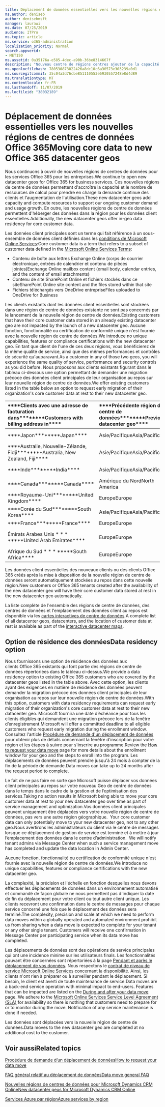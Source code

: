 ```yaml
---
title: Déplacement de données essentielles vers les nouvelles régions de centres de données Office 365
ms.author: deniseb
author: denisebmsft
manager: laurawi
ms.date: 07/25/2019
audience: ITPro
ms.topic: article
ms.service: o365-administration
localization_priority: Normal
search.appverid:
- MET150
ms.assetid: 0a35176a-e585-4dec-a90b-36be8314667f
description: "Nouveau centre de régions centres ajouter de la capacité et des ressources de calcul pour prendre en charge notre demande de client et sa croissance d’utilisation en cours. En outre, les nouvelles régions de centre de données permettent d'héberger des données dans la région pour les données client essentielles. Le terme « données client essentielles » fait référence à un sous-ensemble de données client définies dans les conditions d'utilisation de Microsoft Online Services : Exchange Onlinecontenu de la boîte aux lettres (corps de courrier électronique, entrées de calendrier et contenu de pièces jointes), SharePoint Onlinecontenu du site et fichiers stockés dans ce site, ainsi que fichiers téléchargés vers OneDrive Entreprise."
ms.openlocfilehash: 780530873022426a8dc10c6a30573e303239a0d1
ms.sourcegitcommit: 35c04a3d76cbe851110553e5930557248e8d4d89
ms.translationtype: MT
ms.contentlocale: fr-FR
ms.lasthandoff: 11/07/2019
ms.locfileid: "38032189"
---
```

# <a name="moving-core-data-to-new-office-365-datacenter-geos"></a><span data-ttu-id="d6469-105">Déplacement de données essentielles vers les nouvelles régions de centres de données Office 365</span><span class="sxs-lookup"><span data-stu-id="d6469-105">Moving core data to new Office 365 datacenter geos</span></span>

<span data-ttu-id="d6469-106">Nous continuons à ouvrir de nouvelles régions de centres de données pour les services Office 365 pour les entreprises.</span><span class="sxs-lookup"><span data-stu-id="d6469-106">We continue to open new datacenter geos for Office 365 for business services.</span></span> <span data-ttu-id="d6469-107">Ces nouvelles régions de centre de données permettent d'accroître la capacité et le nombre de ressources de calcul pour prendre en charge la demande continue des clients et l'augmentation de l'utilisation.</span><span class="sxs-lookup"><span data-stu-id="d6469-107">These new datacenter geos add capacity and compute resources to support our ongoing customer demand and usage growth.</span></span> <span data-ttu-id="d6469-108">En outre, les nouvelles régions de centre de données permettent d'héberger des données dans la région pour les données client essentielles.</span><span class="sxs-lookup"><span data-stu-id="d6469-108">Additionally, the new datacenter geos offer in-geo data residency for core customer data.</span></span> 

<span data-ttu-id="d6469-109">Les données client principales sont un terme qui fait référence à un sous-ensemble de données client définies dans les [conditions de Microsoft Online Services](https://go.microsoft.com/fwlink/p/?LinkID=249048):</span><span class="sxs-lookup"><span data-stu-id="d6469-109">Core customer data is a term that refers to a subset of customer data defined in the [Microsoft Online Services Terms](https://go.microsoft.com/fwlink/p/?LinkID=249048):</span></span> 
- <span data-ttu-id="d6469-110">Contenu de boîte aux lettres Exchange Online (corps de courrier électronique, entrées de calendrier et contenu de pièces jointes)</span><span class="sxs-lookup"><span data-stu-id="d6469-110">Exchange Online mailbox content (email body, calendar entries, and the content of email attachments)</span></span>
- <span data-ttu-id="d6469-111">Contenu de site SharePoint Online et fichiers stockés dans ce site</span><span class="sxs-lookup"><span data-stu-id="d6469-111">SharePoint Online site content and the files stored within that site</span></span>
- <span data-ttu-id="d6469-112">Fichiers téléchargés vers OneDrive entreprise</span><span class="sxs-lookup"><span data-stu-id="d6469-112">Files uploaded to OneDrive for Business</span></span> 
  
<span data-ttu-id="d6469-113">Les clients existants dont les données client essentielles sont stockées dans une région de centre de données existante ne sont pas concernés par le lancement de la nouvelle région de centre de données.</span><span class="sxs-lookup"><span data-stu-id="d6469-113">Existing customers that have their core customer data stored in an already existing datacenter geo are not impacted by the launch of a new datacenter geo.</span></span> <span data-ttu-id="d6469-114">Aucune fonction, fonctionnalité ou certification de conformité unique n'est fournie avec la nouvelle région de centre de données.</span><span class="sxs-lookup"><span data-stu-id="d6469-114">We introduce no unique capabilities, features or compliance certifications with the new datacenter geo.</span></span> <span data-ttu-id="d6469-115">En tant que client de l'une de ces deux régions, vous bénéficierez de la même qualité de service, ainsi que des mêmes performances et contrôles de sécurité qu'auparavant.</span><span class="sxs-lookup"><span data-stu-id="d6469-115">As a customer in any of those two geos, you will experience the same quality of service, performance and security controls as you did before.</span></span> <span data-ttu-id="d6469-116">Nous proposons aux clients existants figurant dans le tableau ci-dessous une option permettant de demander une migration précoce des données client principales de leur organisation au repos sur leur nouvelle région de centre de données.</span><span class="sxs-lookup"><span data-stu-id="d6469-116">We offer existing customers listed in the table below an option to request early migration of their organization's core customer data at rest to their new datacenter geo.</span></span>
  
|<span data-ttu-id="d6469-117">\*\*\*\*Clients avec une adresse de facturation dans\*\*\*\*</span><span class="sxs-lookup"><span data-stu-id="d6469-117">\*\*\*\*Customers with billing address in\*\*\*\*</span></span>|<span data-ttu-id="d6469-118">\*\*\*\*Précédente région de centre de données\*\*\*\*</span><span class="sxs-lookup"><span data-stu-id="d6469-118">\*\*\*\*Previous datacenter geo\*\*\*\*</span></span>|<span data-ttu-id="d6469-119">\*\*\*\*Nouvelle région de centre de données\*\*\*\*</span><span class="sxs-lookup"><span data-stu-id="d6469-119">\*\*\*\*New datacenter geo\*\*\*\*</span></span>|<span data-ttu-id="d6469-120">\*\*\*\*Région disponible depuis\*\*\*\*</span><span class="sxs-lookup"><span data-stu-id="d6469-120">\*\*\*\*Geo available since\*\*\*\*</span></span>|
|:-----|:-----|:-----|:-----|
|<span data-ttu-id="d6469-121">\*\*\*\*Japon\*\*\*\*</span><span class="sxs-lookup"><span data-stu-id="d6469-121">\*\*\*\*Japan\*\*\*\*</span></span>| <span data-ttu-id="d6469-122">Asie/Pacifique</span><span class="sxs-lookup"><span data-stu-id="d6469-122">Asia/Pacific</span></span> | <span data-ttu-id="d6469-123">Japon</span><span class="sxs-lookup"><span data-stu-id="d6469-123">Japan</span></span> | <span data-ttu-id="d6469-124">Décembre 2014</span><span class="sxs-lookup"><span data-stu-id="d6469-124">December 2014</span></span> |
|<span data-ttu-id="d6469-125">\*\*\*\*Australie, Nouvelle-Zélande, Fidji\*\*\*\*</span><span class="sxs-lookup"><span data-stu-id="d6469-125">\*\*\*\*Australia, New Zealand, Fiji\*\*\*\*</span></span>| <span data-ttu-id="d6469-126">Asie/Pacifique</span><span class="sxs-lookup"><span data-stu-id="d6469-126">Asia/Pacific</span></span> | <span data-ttu-id="d6469-127">Australie</span><span class="sxs-lookup"><span data-stu-id="d6469-127">Australia</span></span> | <span data-ttu-id="d6469-128">Mars 2015</span><span class="sxs-lookup"><span data-stu-id="d6469-128">March 2015</span></span> |
|<span data-ttu-id="d6469-129">\*\*\*\*Inde\*\*\*\*</span><span class="sxs-lookup"><span data-stu-id="d6469-129">\*\*\*\*India\*\*\*\*</span></span>| <span data-ttu-id="d6469-130">Asie/Pacifique</span><span class="sxs-lookup"><span data-stu-id="d6469-130">Asia/Pacific</span></span> | <span data-ttu-id="d6469-131">Inde</span><span class="sxs-lookup"><span data-stu-id="d6469-131">India</span></span> | <span data-ttu-id="d6469-132">Octobre 2015</span><span class="sxs-lookup"><span data-stu-id="d6469-132">October 2015</span></span> |
|<span data-ttu-id="d6469-133">\*\*\*\*Canada\*\*\*\*</span><span class="sxs-lookup"><span data-stu-id="d6469-133">\*\*\*\*Canada\*\*\*\*</span></span>| <span data-ttu-id="d6469-134">Amérique du Nord</span><span class="sxs-lookup"><span data-stu-id="d6469-134">North America</span></span> | <span data-ttu-id="d6469-135">Canada</span><span class="sxs-lookup"><span data-stu-id="d6469-135">Canada</span></span> | <span data-ttu-id="d6469-136">Mai 2016</span><span class="sxs-lookup"><span data-stu-id="d6469-136">May 2016</span></span> |
|<span data-ttu-id="d6469-137">\*\*\*\*Royaume-Uni\*\*\*\*</span><span class="sxs-lookup"><span data-stu-id="d6469-137">\*\*\*\*United Kingdom\*\*\*\*</span></span>| <span data-ttu-id="d6469-138">Europe</span><span class="sxs-lookup"><span data-stu-id="d6469-138">Europe</span></span> | <span data-ttu-id="d6469-139">Royaume-Uni</span><span class="sxs-lookup"><span data-stu-id="d6469-139">United Kingdom</span></span> | <span data-ttu-id="d6469-140">Septembre 2016</span><span class="sxs-lookup"><span data-stu-id="d6469-140">September 2016</span></span> |
|<span data-ttu-id="d6469-141">\*\*\*\*Corée du Sud\*\*\*\*</span><span class="sxs-lookup"><span data-stu-id="d6469-141">\*\*\*\*South Korea\*\*\*\*</span></span>| <span data-ttu-id="d6469-142">Asie/Pacifique</span><span class="sxs-lookup"><span data-stu-id="d6469-142">Asia/Pacific</span></span> | <span data-ttu-id="d6469-143">Corée du Sud</span><span class="sxs-lookup"><span data-stu-id="d6469-143">South Korea</span></span> | <span data-ttu-id="d6469-144">Avril 2017</span><span class="sxs-lookup"><span data-stu-id="d6469-144">April 2017</span></span> |
|<span data-ttu-id="d6469-145">\*\*\*\*France\*\*\*\*</span><span class="sxs-lookup"><span data-stu-id="d6469-145">\*\*\*\*France\*\*\*\*</span></span>| <span data-ttu-id="d6469-146">Europe</span><span class="sxs-lookup"><span data-stu-id="d6469-146">Europe</span></span> | <span data-ttu-id="d6469-147">France</span><span class="sxs-lookup"><span data-stu-id="d6469-147">France</span></span> | <span data-ttu-id="d6469-148">Mars 2018</span><span class="sxs-lookup"><span data-stu-id="d6469-148">March 2018</span></span> |
|<span data-ttu-id="d6469-149">Émirats Arabes Unis \* \* \* \*</span><span class="sxs-lookup"><span data-stu-id="d6469-149">\*\*\*\*United Arab Emirates\*\*\*\*</span></span>| <span data-ttu-id="d6469-150">Europe</span><span class="sxs-lookup"><span data-stu-id="d6469-150">Europe</span></span> | <span data-ttu-id="d6469-151">Émirats arabes unis</span><span class="sxs-lookup"><span data-stu-id="d6469-151">United Arab Emirates</span></span> | <span data-ttu-id="d6469-152">Juin 2019</span><span class="sxs-lookup"><span data-stu-id="d6469-152">June 2019</span></span> |
|<span data-ttu-id="d6469-153">Afrique du Sud \* \* \* \*</span><span class="sxs-lookup"><span data-stu-id="d6469-153">\*\*\*\*South Africa\*\*\*\*</span></span>| <span data-ttu-id="d6469-154">Europe</span><span class="sxs-lookup"><span data-stu-id="d6469-154">Europe</span></span> | <span data-ttu-id="d6469-155">Afrique du Sud</span><span class="sxs-lookup"><span data-stu-id="d6469-155">South Africa</span></span> | <span data-ttu-id="d6469-156">Juillet 2019</span><span class="sxs-lookup"><span data-stu-id="d6469-156">July 2019</span></span> |
  
<span data-ttu-id="d6469-157">Les données client essentielles des nouveaux clients ou des clients Office 365 créés après la mise à disposition de la nouvelle région de centre de données seront automatiquement stockées au repos dans cette nouvelle région.</span><span class="sxs-lookup"><span data-stu-id="d6469-157">New customers or Office 365 tenants created after the availability of the new datacenter geo will have their core customer data stored at rest in the new datacenter geo automatically.</span></span>
  
<span data-ttu-id="d6469-158">La liste complète de l'ensemble des régions de centre de données, des centres de données et l'emplacement des données client au repos est disponible via les [cartes interactives de centre de données](https://office.com/datamaps).</span><span class="sxs-lookup"><span data-stu-id="d6469-158">A complete list of all datacenter geos, datacenters, and the location of customer data at rest is available as part of the [interactive datacenter maps](https://office.com/datamaps).</span></span> 
  
## <a name="data-residency-option"></a><span data-ttu-id="d6469-159">Option de résidence des données</span><span class="sxs-lookup"><span data-stu-id="d6469-159">Data residency option</span></span>

<span data-ttu-id="d6469-160">Nous fournissons une option de résidence des données aux clients Office 365 existants qui font partie des régions de centre de données répertoriées dans le tableau ci-dessus.</span><span class="sxs-lookup"><span data-stu-id="d6469-160">We provide a data residency option to existing Office 365 customers who are covered by the datacenter geos listed in the table above.</span></span> <span data-ttu-id="d6469-161">Avec cette option, les clients ayant des exigences en matière de résidence des données peuvent demander la migration précoce des données client principales de leur organisation au repos sur leur nouvelle région de centre de données.</span><span class="sxs-lookup"><span data-stu-id="d6469-161">With this option, customers with data residency requirements can request early migration of their organization's core customer data at rest to their new datacenter geo.</span></span>  <span data-ttu-id="d6469-162">Microsoft fournira une date d’échéance pour tous les clients éligibles qui demandent une migration précoce lors de la fenêtre d’enregistrement.</span><span class="sxs-lookup"><span data-stu-id="d6469-162">Microsoft will offer a committed deadline to all eligible customers who request early migration during the enrollment window.</span></span>  <span data-ttu-id="d6469-163">Consultez l'article [Procédure de demande d'un déplacement de données](request-your-data-move.md) pour obtenir plus de détails concernant la fenêtre d'inscription pour votre région et les étapes à suivre pour s'inscrire au programme.</span><span class="sxs-lookup"><span data-stu-id="d6469-163">Review the [How to request your data move](request-your-data-move.md) page for more details about the enrollment window for your geo and the steps to enroll into the program.</span></span>  <span data-ttu-id="d6469-164">Les déplacements de données peuvent prendre jusqu'à 24 mois à compter de la fin de la période de demande.</span><span class="sxs-lookup"><span data-stu-id="d6469-164">Data moves can take up to 24 months after the request period to complete.</span></span>

<span data-ttu-id="d6469-165">Le fait de ne pas faire en sorte que Microsoft puisse déplacer vos données client principales au repos sur votre nouveau Geo de centre de données dans le temps dans le cadre de la gestion et de l’optimisation des services.</span><span class="sxs-lookup"><span data-stu-id="d6469-165">Taking no action results in Microsoft being able to move your core customer data at rest to your new datacenter geo over time as part of service management and optimization.</span></span><span data-ttu-id="d6469-166">Vos données client principales peuvent uniquement être déplacées vers votre nouvelle région de centre de données, pas vers une autre région géographique.</span><span class="sxs-lookup"><span data-stu-id="d6469-166">  Your core customer data can only potentially move to your new datacenter geo, not to any other geo.</span></span><span data-ttu-id="d6469-167">Nous avertirons les administrateurs du client via le centre de messages lorsque ce déplacement de gestion de service est terminé et à mettre à jour l’emplacement des données dans le centre d’administration.</span><span class="sxs-lookup"><span data-stu-id="d6469-167">  We will notify tenant admins via Message Center when such a service management move has completed and update the data location in Admin Center.</span></span>
   
<span data-ttu-id="d6469-168">Aucune fonction, fonctionnalité ou certification de conformité unique n'est fournie avec la nouvelle région de centre de données.</span><span class="sxs-lookup"><span data-stu-id="d6469-168">We introduce no unique capabilities, features or compliance certifications with the new datacenter geo.</span></span>
    
<span data-ttu-id="d6469-p106">La complexité, la précision et l'échelle en fonction desquelles nous devons effectuer les déplacements de données dans un environnement automatisé et commandé de façon globale ne nous permettent pas d'indiquer la date de fin du déplacement pour votre client ou tout autre client unique. Les clients recevront une confirmation dans le centre de messages pour chaque service concerné une fois que le déplacement des données sera terminé.</span><span class="sxs-lookup"><span data-stu-id="d6469-p106">The complexity, precision and scale at which we need to perform data moves within a globally operated and automated environment prohibit us from sharing when a data move is expected to complete for your tenant or any other single tenant. Customers will receive one confirmation in Message Center per participating service when its data move has completed.</span></span> 
    
<span data-ttu-id="d6469-p107">Les déplacements de données sont des opérations de service principales qui ont une incidence minime sur les utilisateurs finals. Les fonctionnalités pouvant être concernées sont répertoriées à la page [Pendant et après le déplacement de vos données](during-and-after-your-data-move.md). Nous respectons le [contrat de niveau de service Microsoft Online Services](https://go.microsoft.com/fwlink/p/?LinkId=523897) concernant la disponibilité. Ainsi, les clients n'ont rien à préparer ou à surveiller pendant le déplacement. Si besoin, le client est averti de toute maintenance de service.</span><span class="sxs-lookup"><span data-stu-id="d6469-p107">Data moves are a back-end service operation with minimal impact to end-users. Features that can be impacted are listed on the [During and after your data move](during-and-after-your-data-move.md) page. We adhere to the [Microsoft Online Services Service Level Agreement (SLA)](https://go.microsoft.com/fwlink/p/?LinkId=523897) for availability so there is nothing that customers need to prepare for or to monitor during the move. Notification of any service maintenance is done if needed.</span></span> 

<span data-ttu-id="d6469-175">Les données sont déplacées vers la nouvelle région de centre de données.</span><span class="sxs-lookup"><span data-stu-id="d6469-175">Data moves to the new datacenter geo are completed at no additional cost to the customer.</span></span>
    
## <a name="related-topics"></a><span data-ttu-id="d6469-176">Voir aussi</span><span class="sxs-lookup"><span data-stu-id="d6469-176">Related topics</span></span> 
 
[<span data-ttu-id="d6469-177">Procédure de demande d’un déplacement de données</span><span class="sxs-lookup"><span data-stu-id="d6469-177">How to request your data move</span></span>](request-your-data-move.md)
    
[<span data-ttu-id="d6469-178">FAQ général relatif au déplacement de données</span><span class="sxs-lookup"><span data-stu-id="d6469-178">Data move general FAQ</span></span>](data-move-faq.md)
  
[<span data-ttu-id="d6469-179">Nouvelles régions de centres de données pour Microsoft Dynamics CRM Online</span><span class="sxs-lookup"><span data-stu-id="d6469-179">New datacenter geos for Microsoft Dynamics CRM Online</span></span>](https://go.microsoft.com/fwlink/p/?Linkid=615924)
  
[<span data-ttu-id="d6469-180">Services Azure par région</span><span class="sxs-lookup"><span data-stu-id="d6469-180">Azure services by region</span></span>](https://azure.microsoft.com/regions/)
